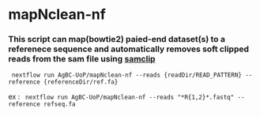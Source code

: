 # mapNclean-nf

### This script can map(bowtie2) paied-end dataset(s) to a referenece sequence and automatically removes soft clipped reads from the sam file using [samclip](https://github.com/tseemann/samclip)

``` nextflow run AgBC-UoP/mapNclean-nf --reads {readDir/READ_PATTERN} --reference {referenceDir/ref.fa}```

ex : ``` nextflow run AgBC-UoP/mapNclean-nf --reads "*R{1,2}*.fastq" --reference refseq.fa```
